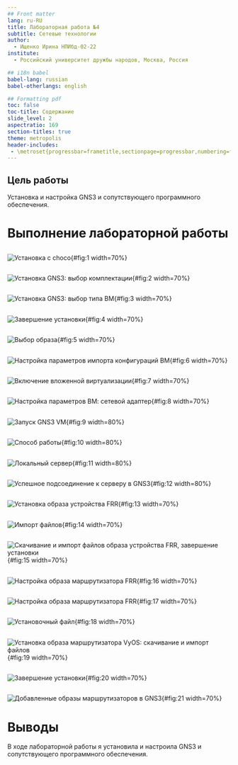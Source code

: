 ```yaml
---
## Front matter
lang: ru-RU
title: Лабораторная работа №4
subtitle: Сетевые технологии
author:
  - Ищенко Ирина НПИбд-02-22
institute:
  - Российский университет дружбы народов, Москва, Россия

## i18n babel
babel-lang: russian
babel-otherlangs: english

## Formatting pdf
toc: false
toc-title: Содержание
slide_level: 2
aspectratio: 169
section-titles: true
theme: metropolis
header-includes:
 - \metroset{progressbar=frametitle,sectionpage=progressbar,numbering=fraction}
---
```


## Цель работы

Установка и настройка GNS3 и сопутствующего программного обеспечения.

# Выполнение лабораторной работы

##

![Установка с choco](image/1.png){#fig:1 width=70%}


##

![Установка GNS3: выбор комплектации](image/2.png){#fig:2 width=70%}

##

![Установка GNS3: выбор типа ВМ](image/3.png){#fig:3 width=70%}

##

![Завершение установки](image/4.png){#fig:4 width=70%}

##

![Выбор образа](image/5.png){#fig:5 width=70%}

##

![Настройка параметров импорта конфигураций ВМ](image/6.png){#fig:6 width=70%}

##

![Включение вложенной виртуализации](image/8.png){#fig:7 width=70%}

##

![Настройка параметров ВМ: сетевой адаптер](image/9.png){#fig:8 width=70%}

##

![Запуск GNS3 VM ](image/12.png){#fig:9 width=80%}

##

![Способ работы](image/10.png){#fig:10 width=80%}

##

![Локальный сервер](image/11.png){#fig:11 width=80%}

##

![Успешное подсоединение к серверу в GNS3](image/13.png){#fig:12 width=80%}

##

![Установка образа устройства FRR](image/14.png){#fig:13 width=70%}

##

![Импорт файлов](image/15.png){#fig:14 width=70%}

##

![Скачивание и импорт файлов образа устройства FRR, завершение установки](image/16.png){#fig:15 width=70%}

##

![Настройка образа маршрутизатора FRR](image/17.png){#fig:16 width=70%}

##

![Настройка образа маршрутизатора FRR](image/18.png){#fig:17 width=70%}

##

![Установочный файл](image/19.png){#fig:18 width=70%}

##

![Установка образа маршрутизатора VyOS: скачивание и импорт файлов](image/20.png){#fig:19 width=70%}

##

![Завершение установки](image/21.png){#fig:20 width=70%}

##

![Добавленные образы маршрутизаторов в GNS3](image/22.png){#fig:21 width=70%}

# Выводы

В ходе лабораторной работы я установила и настроила GNS3 и сопутствующего программного обеспечения.
